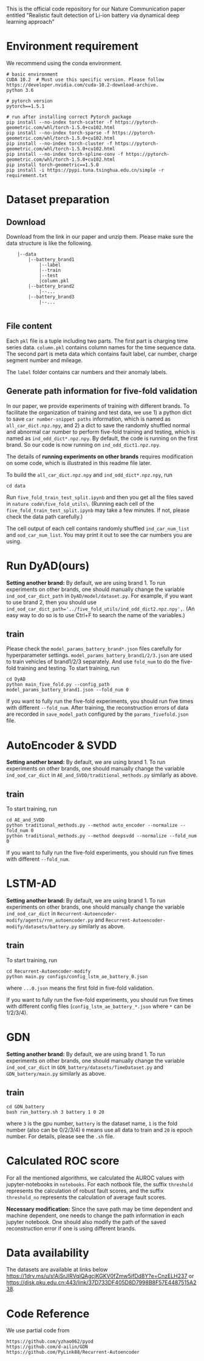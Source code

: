 This is the official code repository for our Nature Communication paper entitled
"Realistic fault detection of Li-ion battery via dynamical deep learning approach"

# Environment requirement
We recommend using the conda environment.
```
# basic environment
CUDA 10.2  # Must use this specific version. Please follow https://developer.nvidia.com/cuda-10.2-download-archive. 
python 3.6

# pytorch version
pytorch==1.5.1

# run after installing correct Pytorch package
pip install --no-index torch-scatter -f https://pytorch-geometric.com/whl/torch-1.5.0+cu102.html
pip install --no-index torch-sparse -f https://pytorch-geometric.com/whl/torch-1.5.0+cu102.html
pip install --no-index torch-cluster -f https://pytorch-geometric.com/whl/torch-1.5.0+cu102.html
pip install --no-index torch-spline-conv -f https://pytorch-geometric.com/whl/torch-1.5.0+cu102.html
pip install torch-geometric==1.5.0
pip install -i https://pypi.tuna.tsinghua.edu.cn/simple -r requirement.txt
```
# Dataset preparation
## Download
Download from the link in our paper and unzip them. 
Please make sure the data structure is like the following. 


```
    |--data
        |--battery_brand1
            |--label
            |--train
            |--test
            |column.pkl
        |--battery_brand2
            |--...
        |--battery_brand3
            |--...
    
```


## File content

Each `pkl` file is a tuple including two parts. The first part is charging time series
data. `column.pkl` contains column names for the time sequence data. 
The second part is meta data which contains fault label, car number, charge segment number
and mileage. 

The `label` folder contains car numbers and their anomaly labels.

## Generate path information for five-fold validation

In our paper, we provide experiments of training with different brands.
To facilitate the organization of training and test data, we use 1) a python dict to save 
`car number-snippet paths` information, which is named as `all_car_dict.npz.npy`, and 2) a dict to save the
randomly shuffled normal and abnormal car number to perform five-fold training and testing, which is 
named as `ind_odd_dict*.npz.npy`. By default, the code is running on the first brand. So our code
is now running on `ind_odd_dict1.npz.npy`. 

The details of **running experiments on other brands** requires modification on some code, which is 
illustrated in this readme file later. 

To build the `all_car_dict.npz.npy` and `ind_odd_dict*.npz.npy`, run

`cd data`

Run `five_fold_train_test_split.ipynb` and then you get all the files saved in 
`nature code\five_fold_utils\`.
(Running each cell of the `five_fold_train_test_split.ipynb` may take 
a few minutes. If not, please check the data path carefully.)

The cell output of each cell contains randomly shuffled `ind_car_num_list` 
and `ood_car_num_list`. You may print it out to see the car numbers you are using. 


# Run DyAD(ours)

**Setting another brand:** By default, we are using brand 1. To run experiments on other brands, 
one should manually change the variable
`ind_ood_car_dict_path` in `DyAD/model/dataset.py`. For example, if you want to use brand 2, then you
should use `ind_ood_car_dict_path='../five_fold_utils/ind_odd_dict2.npz.npy',`. 
(An easy way to do so is to use Ctrl+F to search the name of the variables.)

## train
Please check the `model_params_battery_brand*.json` files carefully for hyperparameter settings. 
`model_params_battery_brand1/2/3.json` are used to train vehicles of brand1/2/3 separately.
And use `fold_num` to do the five-fold training and testing. To start training, run
```
cd DyAD
python main_five_fold.py --config_path model_params_battery_brand1.json --fold_num 0
```
If you want to fully run the five-fold experiments, you should run five times with different 
`--fold_num`.
After training, the reconstruction errors of data are recorded  in `save_model_path` configured by the
`params_fivefold.json` file.

# AutoEncoder & SVDD

**Setting another brand:** By default, we are using brand 1. To run experiments on other brands, 
one should manually change the variable
`ind_ood_car_dict` in `AE_and_SVDD/traditional_methods.py` similarly as above. 

## train
To start training, run
```
cd AE_and_SVDD
python traditional_methods.py --method auto_encoder --normalize --fold_num 0
python traditional_methods.py --method deepsvdd --normalize --fold_num 0
```
If you want to fully run the five-fold experiments, you should run five times with different 
`--fold_num`.


# LSTM-AD

**Setting another brand:** By default, we are using brand 1. To run experiments on other brands, 
one should manually change the variable
`ind_ood_car_dict` in `Recurrent-Autoencoder-modify/agents/rnn_autoencoder.py`
and `Recurrent-Autoencoder-modify/datasets/battery.py` similarly as above. 

## train
To start training, run
```
cd Recurrent-Autoencoder-modify
python main.py configs/config_lstm_ae_battery_0.json
```
where `...0.json` means the first fold in five-fold validation. 

If you want to fully run the five-fold experiments, you should run five times with different 
config files (`config_lstm_ae_battery_*.json` where `*` can be 1/2/3/4).

# GDN

**Setting another brand:** By default, we are using brand 1. To run experiments on other brands, 
one should manually change the variable
`ind_ood_car_dict` in `GDN_battery/datasets/TimeDataset.py` and `GDN_battery/main.py` 
similarly as above. 

## train
```
cd GDN_battery
bash run_battery.sh 3 battery 1 0 20
```
where `3` is the gpu number, `battery` is the dataset name, 
`1` is the fold number (also can be 0/2/3/4) `0` means use all data to train and `20` is epoch number.
For details, please see the `.sh` file. 

# Calculated ROC score
For all the mentioned algorithms, we calculated the AUROC values with 
jupyter-notebooks in `notebooks`. For each notbook file, the suffix `threshold` 
represents the calculation of robust fault scores, and the suffix 
`threshold_no` represents the calculation of average fault scores. 

**Necessary modification:** Since the save path may be time dependent and machine dependent, one needs
to change the path information in each jupyter notebook.
One should also modify the path of the saved reconstruction error
if one is using different brands. 

# Data availability
The datasets are available at links below
https://1drv.ms/u/s!AiSrJIRVqlQAgcjKGKV0fZmw5ifDd8Y?e=CnzELH237
or
https://disk.pku.edu.cn:443/link/37D733DF405D8D7998B8F57E4487515A238.

# Code Reference
We use partial code from 
```
https://github.com/yzhao062/pyod
https://github.com/d-ailin/GDN
https://github.com/PyLink88/Recurrent-Autoencoder
``` 
